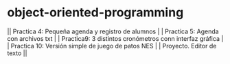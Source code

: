 # object-oriented-programming

|| Practica 4: Pequeña agenda y registro de alumnos |
| Practica 5: Agenda con archivos txt |
| Practica9: 3 distintos cronómetros conn interfaz gráfica |
| Practica 10: Versión simple de juego de patos NES |
| Proyecto. Editor de texto ||
